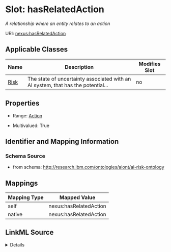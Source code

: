 

# Slot: hasRelatedAction


_A relationship where an entity relates to an action_





URI: [nexus:hasRelatedAction](http://research.ibm.com/ontologies/aiont/hasRelatedAction)



<!-- no inheritance hierarchy -->





## Applicable Classes

| Name | Description | Modifies Slot |
| --- | --- | --- |
| [Risk](Risk.md) | The state of uncertainty associated with an AI system, that has the potential... |  no  |







## Properties

* Range: [Action](Action.md)

* Multivalued: True





## Identifier and Mapping Information







### Schema Source


* from schema: http://research.ibm.com/ontologies/aiont/ai-risk-ontology




## Mappings

| Mapping Type | Mapped Value |
| ---  | ---  |
| self | nexus:hasRelatedAction |
| native | nexus:hasRelatedAction |




## LinkML Source

<details>
```yaml
name: hasRelatedAction
description: A relationship where an entity relates to an action
from_schema: http://research.ibm.com/ontologies/aiont/ai-risk-ontology
rank: 1000
alias: hasRelatedAction
domain_of:
- Risk
range: Action
multivalued: true
inlined: false

```
</details>